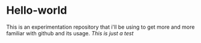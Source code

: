 # Hello-world
This is an experimentation repository that i'll be using to get more and more familiar with github and its usage.
*This is just a test*

